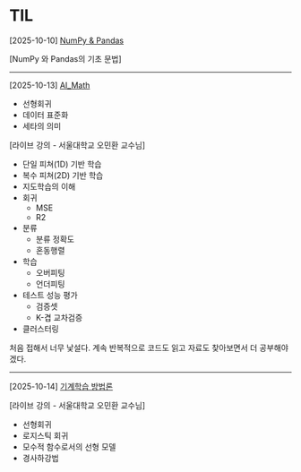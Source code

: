 # TIL

[2025-10-10] [NumPy & Pandas](https://github.com/hyundingi/TIL/tree/master/AI/01_NumPy_Pandas)

[NumPy 와 Pandas의 기초 문법]

---
[2025-10-13] [AI_Math](https://github.com/hyundingi/TIL/tree/master/AI/02_AI_Math)

- 선형회귀
- 데이터 표준화
- 세타의 의미

[라이브 강의 - 서울대학교 오민환 교수님]
- 단일 피쳐(1D) 기반 학습
- 복수 피쳐(2D) 기반 학습 
- 지도학습의 이해
- 회귀
    - MSE
    - R2
- 분류
    - 분류 정확도
    - 혼동행렬
- 학습
    - 오버피팅
    - 언더피팅
- 테스트 성능 평가
    - 검증셋
    - K-겹 교차검증
- 클러스터링 


처음 접해서 너무 낯설다. 계속 반복적으로 코드도 읽고 자료도 찾아보면서 더 공부해야겠다. 

---
[2025-10-14] [기계학습 방법론](https://github.com/hyundingi/TIL/tree/master/AI/1_1_EDA)

[라이브 강의 - 서울대학교 오민환 교수님]
- 선형회귀
- 로지스틱 회귀
- 모수적 함수로서의 선형 모델
- 경사하강법


